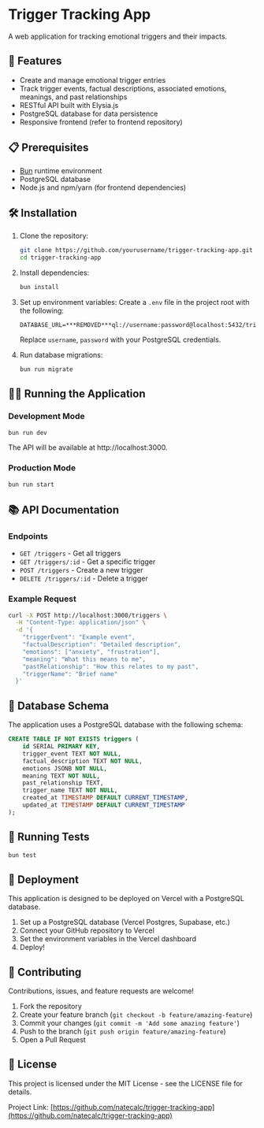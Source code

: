 # Trigger Tracking App

A web application for tracking emotional triggers and their impacts.

## 🚀 Features

- Create and manage emotional trigger entries
- Track trigger events, factual descriptions, associated emotions, meanings, and past relationships
- RESTful API built with Elysia.js
- PostgreSQL database for data persistence
- Responsive frontend (refer to frontend repository)

## 📋 Prerequisites

- [Bun](https://bun.sh/) runtime environment
- PostgreSQL database
- Node.js and npm/yarn (for frontend dependencies)

## 🛠️ Installation

1. Clone the repository:
   ```bash
   git clone https://github.com/yourusername/trigger-tracking-app.git
   cd trigger-tracking-app
   ```

2. Install dependencies:
   ```bash
   bun install
   ```

3. Set up environment variables:
   Create a `.env` file in the project root with the following:
   ```
   DATABASE_URL=***REMOVED***ql://username:password@localhost:5432/trigger_map
   ```
   Replace `username`, `password` with your PostgreSQL credentials.

4. Run database migrations:
   ```bash
   bun run migrate
   ```

## 🏃‍♂️ Running the Application

### Development Mode

```bash
bun run dev
```

The API will be available at http://localhost:3000.

### Production Mode

```bash
bun run start
```

## 📚 API Documentation

### Endpoints

- `GET /triggers` - Get all triggers
- `GET /triggers/:id` - Get a specific trigger
- `POST /triggers` - Create a new trigger
- `DELETE /triggers/:id` - Delete a trigger

### Example Request

```bash
curl -X POST http://localhost:3000/triggers \
  -H "Content-Type: application/json" \
  -d '{
    "triggerEvent": "Example event",
    "factualDescription": "Detailed description",
    "emotions": ["anxiety", "frustration"],
    "meaning": "What this means to me",
    "pastRelationship": "How this relates to my past",
    "triggerName": "Brief name"
  }'
```

## 🔄 Database Schema

The application uses a PostgreSQL database with the following schema:

```sql
CREATE TABLE IF NOT EXISTS triggers (
    id SERIAL PRIMARY KEY,
    trigger_event TEXT NOT NULL,
    factual_description TEXT NOT NULL,
    emotions JSONB NOT NULL,
    meaning TEXT NOT NULL,
    past_relationship TEXT,
    trigger_name TEXT NOT NULL,
    created_at TIMESTAMP DEFAULT CURRENT_TIMESTAMP,
    updated_at TIMESTAMP DEFAULT CURRENT_TIMESTAMP
);
```

## 🧪 Running Tests

```bash
bun test
```

## 🚢 Deployment

This application is designed to be deployed on Vercel with a PostgreSQL database.

1. Set up a PostgreSQL database (Vercel Postgres, Supabase, etc.)
2. Connect your GitHub repository to Vercel
3. Set the environment variables in the Vercel dashboard
4. Deploy!

## 🤝 Contributing

Contributions, issues, and feature requests are welcome!

1. Fork the repository
2. Create your feature branch (`git checkout -b feature/amazing-feature`)
3. Commit your changes (`git commit -m 'Add some amazing feature'`)
4. Push to the branch (`git push origin feature/amazing-feature`)
5. Open a Pull Request

## 📄 License

This project is licensed under the MIT License - see the LICENSE file for details.

Project Link: [https://github.com/natecalc/trigger-tracking-app](https://github.com/natecalc/trigger-tracking-app)

